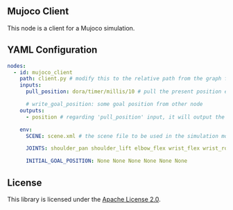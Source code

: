 ## Mujoco Client

This node is a client for a Mujoco simulation.

## YAML Configuration

````YAML
nodes:
  - id: mujoco_client
    path: client.py # modify this to the relative path from the graph file to the client script
    inputs:
      pull_position: dora/timer/millis/10 # pull the present position every 10ms

      # write_goal_position: some goal position from other node
    outputs:
      - position # regarding 'pull_position' input, it will output the position every 10ms

    env:
      SCENE: scene.xml # the scene file to be used in the simulation modify this to the relative path from the graph file to the scene file

      JOINTS: shoulder_pan shoulder_lift elbow_flex wrist_flex wrist_roll gripper

      INITIAL_GOAL_POSITION: None None None None None None

````
## License

This library is licensed under the [Apache License 2.0](../../LICENSE).
